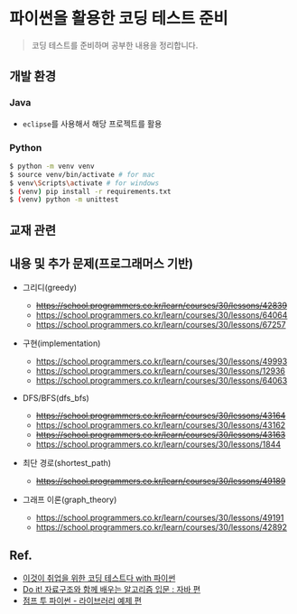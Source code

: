 # 파이썬을 활용한 코딩 테스트 준비

> 코딩 테스트를 준비하며 공부한 내용을 정리합니다.

## 개발 환경

### Java

- `eclipse`를 사용해서 해당 프로젝트를 활용

### Python

```bash
$ python -m venv venv
$ source venv/bin/activate # for mac
$ venv\Scripts\activate # for windows
$ (venv) pip install -r requirements.txt
$ (venv) python -m unittest
```

## 교재 관련

## 내용 및 추가 문제(프로그래머스 기반)

- 그리디(greedy)

  - ~~https://school.programmers.co.kr/learn/courses/30/lessons/42839~~
  - https://school.programmers.co.kr/learn/courses/30/lessons/64064
  - https://school.programmers.co.kr/learn/courses/30/lessons/67257

- 구현(implementation)

  - https://school.programmers.co.kr/learn/courses/30/lessons/49993
  - https://school.programmers.co.kr/learn/courses/30/lessons/12936
  - https://school.programmers.co.kr/learn/courses/30/lessons/64063

- DFS/BFS(dfs_bfs)

  - ~~https://school.programmers.co.kr/learn/courses/30/lessons/43164~~
  - https://school.programmers.co.kr/learn/courses/30/lessons/43162
  - ~~https://school.programmers.co.kr/learn/courses/30/lessons/43163~~
  - https://school.programmers.co.kr/learn/courses/30/lessons/1844

- 최단 경로(shortest_path)

  - ~~https://school.programmers.co.kr/learn/courses/30/lessons/49189~~

- 그래프 이론(graph_theory)
  - https://school.programmers.co.kr/learn/courses/30/lessons/49191
  - https://school.programmers.co.kr/learn/courses/30/lessons/42892

## Ref.

- [이것이 취업을 위한 코딩 테스트다 with 파이썬](https://www.aladin.co.kr/shop/wproduct.aspx?ItemId=247882118)
- [Do it! 자료구조와 함께 배우는 알고리즘 입문 : 자바 편](https://www.aladin.co.kr/shop/wproduct.aspx?ItemId=294229806)
- [점프 투 파이썬 - 라이브러리 예제 편](https://wikidocs.net/book/5445)
